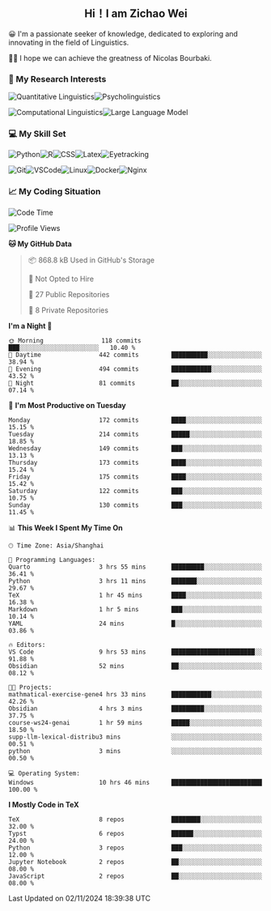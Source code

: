

## <div align="center">Hi！I am Zichao Wei</div>

😀 I'm a passionate seeker of knowledge, dedicated to exploring and innovating in the field of Linguistics.

🙋‍♂️ I hope we can achieve the greatness of Nicolas Bourbaki.

### 🔬 My Research Interests

![Quantitative Linguistics](https://img.shields.io/badge/Quantitative%20Linguistics-%230072CC.svg?&style=for-the-badge&logo=appveyor&logoColor=white)![Psycholinguistics](https://img.shields.io/badge/Psycholinguistics-%2301a3a1.svg?&style=for-the-badge&logo=AWS%20Amplify&logoColor=white)

![Computational Linguistics](https://img.shields.io/badge/Computational%20Linguistics-%231877F2.svg?&style=for-the-badge&logo=Markdown&logoColor=white)![Large Language Model](https://img.shields.io/badge/Large%20Language%20Model-%23F76300.svg?&style=for-the-badge&logo=Android&logoColor=white)

### 💻 My Skill Set

![Python](https://img.shields.io/badge/Python-%2314354C.svg?style=for-the-badge&logo=python&logoColor=white&color=2AB3E3)![R](https://img.shields.io/badge/-R-276DC3?style=for-the-badge&logo=r&logoColor=white)![CSS](https://img.shields.io/badge/-CSS-1572B6?style=for-the-badge&logo=css3&logoColor=white)![Latex](https://img.shields.io/badge/-Latex-008080?style=for-the-badge&logo=latex&logoColor=white)![Eyetracking](https://img.shields.io/badge/Eyetracking-%230078D6?style=for-the-badge&logo=SearXNG&logoColor=#3050FF)

![Git](https://img.shields.io/badge/-Git-F05032?style=for-the-badge&logo=git&logoColor=white)![VSCode](https://img.shields.io/badge/-VSCode-007ACC?style=for-the-badge&logo=visual-studio-code&logoColor=white)![Linux](https://img.shields.io/badge/-Linux-FCC624?style=for-the-badge&logo=linux&logoColor=black)![Docker](https://img.shields.io/badge/-Docker-2496ED?style=for-the-badge&logo=docker&logoColor=white)![Nginx](https://img.shields.io/badge/-Nginx-009639?style=for-the-badge&logo=nginx&logoColor=white)

### 📈 My Coding Situation

<!--START_SECTION:waka-->
![Code Time](http://img.shields.io/badge/Code%20Time-305%20hrs%2015%20mins-blue)

![Profile Views](http://img.shields.io/badge/Profile%20Views-1-blue)

**🐱 My GitHub Data** 

> 📦 868.8 kB Used in GitHub's Storage 
 > 
> 🚫 Not Opted to Hire
 > 
> 📜 27 Public Repositories 
 > 
> 🔑 8 Private Repositories 
 > 
**I'm a Night 🦉** 

```text
🌞 Morning                118 commits         ███░░░░░░░░░░░░░░░░░░░░░░   10.40 % 
🌆 Daytime                442 commits         ██████████░░░░░░░░░░░░░░░   38.94 % 
🌃 Evening                494 commits         ███████████░░░░░░░░░░░░░░   43.52 % 
🌙 Night                  81 commits          ██░░░░░░░░░░░░░░░░░░░░░░░   07.14 % 
```
📅 **I'm Most Productive on Tuesday** 

```text
Monday                   172 commits         ████░░░░░░░░░░░░░░░░░░░░░   15.15 % 
Tuesday                  214 commits         █████░░░░░░░░░░░░░░░░░░░░   18.85 % 
Wednesday                149 commits         ███░░░░░░░░░░░░░░░░░░░░░░   13.13 % 
Thursday                 173 commits         ████░░░░░░░░░░░░░░░░░░░░░   15.24 % 
Friday                   175 commits         ████░░░░░░░░░░░░░░░░░░░░░   15.42 % 
Saturday                 122 commits         ███░░░░░░░░░░░░░░░░░░░░░░   10.75 % 
Sunday                   130 commits         ███░░░░░░░░░░░░░░░░░░░░░░   11.45 % 
```


📊 **This Week I Spent My Time On** 

```text
🕑︎ Time Zone: Asia/Shanghai

💬 Programming Languages: 
Quarto                   3 hrs 55 mins       █████████░░░░░░░░░░░░░░░░   36.41 % 
Python                   3 hrs 11 mins       ███████░░░░░░░░░░░░░░░░░░   29.67 % 
TeX                      1 hr 45 mins        ████░░░░░░░░░░░░░░░░░░░░░   16.38 % 
Markdown                 1 hr 5 mins         ███░░░░░░░░░░░░░░░░░░░░░░   10.14 % 
YAML                     24 mins             █░░░░░░░░░░░░░░░░░░░░░░░░   03.86 % 

🔥 Editors: 
VS Code                  9 hrs 53 mins       ███████████████████████░░   91.88 % 
Obsidian                 52 mins             ██░░░░░░░░░░░░░░░░░░░░░░░   08.12 % 

🐱‍💻 Projects: 
mathmatical-exercise-gene4 hrs 33 mins       ███████████░░░░░░░░░░░░░░   42.26 % 
Obsidian                 4 hrs 3 mins        █████████░░░░░░░░░░░░░░░░   37.75 % 
course-ws24-genai        1 hr 59 mins        █████░░░░░░░░░░░░░░░░░░░░   18.50 % 
supp-llm-lexical-distribu3 mins              ░░░░░░░░░░░░░░░░░░░░░░░░░   00.51 % 
python                   3 mins              ░░░░░░░░░░░░░░░░░░░░░░░░░   00.50 % 

💻 Operating System: 
Windows                  10 hrs 46 mins      █████████████████████████   100.00 % 
```

**I Mostly Code in TeX** 

```text
TeX                      8 repos             ████████░░░░░░░░░░░░░░░░░   32.00 % 
Typst                    6 repos             ██████░░░░░░░░░░░░░░░░░░░   24.00 % 
Python                   3 repos             ███░░░░░░░░░░░░░░░░░░░░░░   12.00 % 
Jupyter Notebook         2 repos             ██░░░░░░░░░░░░░░░░░░░░░░░   08.00 % 
JavaScript               2 repos             ██░░░░░░░░░░░░░░░░░░░░░░░   08.00 % 
```




 Last Updated on 02/11/2024 18:39:38 UTC
<!--END_SECTION:waka-->
